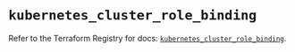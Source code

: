 # `kubernetes_cluster_role_binding`

Refer to the Terraform Registry for docs: [`kubernetes_cluster_role_binding`](https://registry.terraform.io/providers/hashicorp/kubernetes/2.26.0/docs/resources/cluster_role_binding).
